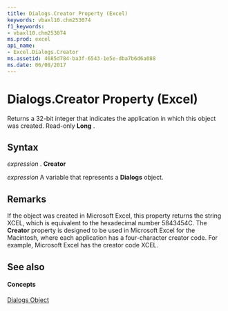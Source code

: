 ```yaml
---
title: Dialogs.Creator Property (Excel)
keywords: vbaxl10.chm253074
f1_keywords:
- vbaxl10.chm253074
ms.prod: excel
api_name:
- Excel.Dialogs.Creator
ms.assetid: 4685d784-ba3f-6543-1e5e-dba7b6d6a088
ms.date: 06/08/2017
---
```



# Dialogs.Creator Property (Excel)

Returns a 32-bit integer that indicates the application in which this object was created. Read-only  **Long** .


## Syntax

 _expression_ . **Creator**

 _expression_ A variable that represents a **Dialogs** object.


## Remarks

If the object was created in Microsoft Excel, this property returns the string XCEL, which is equivalent to the hexadecimal number 5843454C. The  **Creator** property is designed to be used in Microsoft Excel for the Macintosh, where each application has a four-character creator code. For example, Microsoft Excel has the creator code XCEL.


## See also


#### Concepts


[Dialogs Object](Excel.Dialogs.md)

